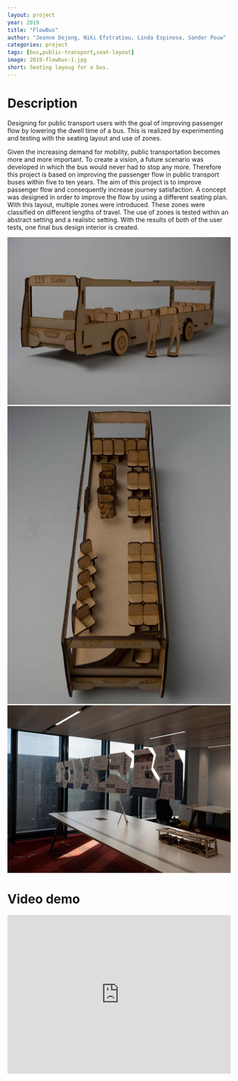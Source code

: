 ```yaml
---
layout: project
year: 2019
title: "FlowBus"
author: "Jeanne Dejong, Niki Efstratiou, Linda Espinosa, Sander Pouw"
categories: project
tags: [bus,public-transport,seat-layout]
image: 2019-flowbus-1.jpg
short: Seating layoug for a bus.
---
```


# Description
Designing for public transport users with the goal of improving passenger flow by lowering the dwell time of a bus. This is realized by experimenting and testing with the seating layout and use of zones.

Given the increasing demand for mobility, public transportation becomes more and more important. To create a vision, a future scenario was developed in which the bus would never had to stop any more. Therefore this project is based on improving the passenger flow in public transport buses within five to ten years. The aim of this project is to improve passenger flow and consequently increase journey satisfaction. A concept was designed in order to improve the flow by using a different seating plan. With this layout, multiple zones were introduced. These zones were classified on different lengths of travel. The use of zones is tested within an abstract setting and a realistic setting. With the results of both of the user tests, one final bus design interior is created.

![flowbus](/assets/img/2019-flowbus-2.jpg)
![flowbus](/assets/img/2019-flowbus-3.jpg)
![flowbus](/assets/img/2019-flowbus-4.jpg)

# Video demo
<iframe style="display:inline-block; border:0px solid #FFF; width: 100%; height: 358px" src="https://www.youtube.com/embed/Ia3RDxhp-G4?playlist=Ia3RDxhp-G4&loop=1&autoplay=1&mute=1" frameborder="0" allowfullscreen></iframe>
